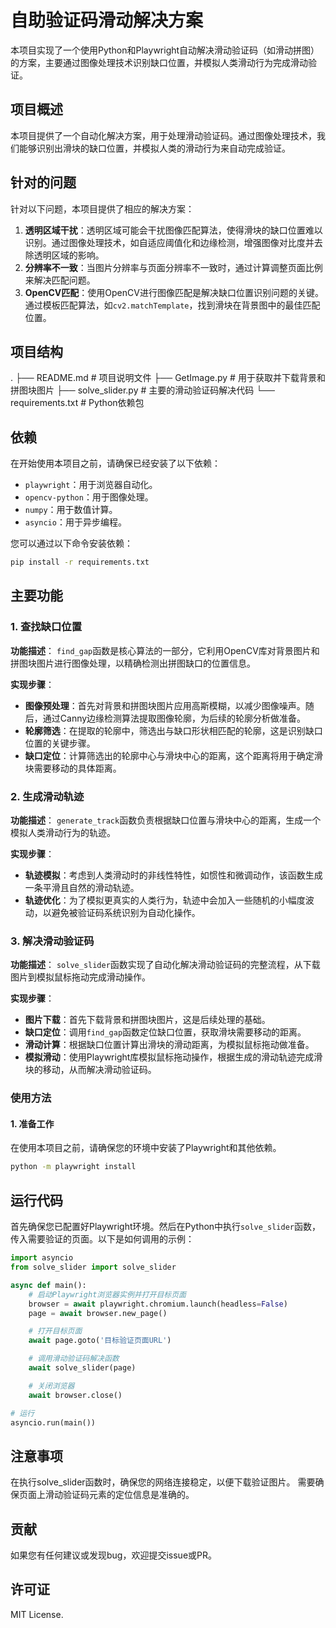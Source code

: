 # 自助验证码滑动解决方案

本项目实现了一个使用Python和Playwright自动解决滑动验证码（如滑动拼图）的方案，主要通过图像处理技术识别缺口位置，并模拟人类滑动行为完成滑动验证。

## 项目概述

本项目提供了一个自动化解决方案，用于处理滑动验证码。通过图像处理技术，我们能够识别出滑块的缺口位置，并模拟人类的滑动行为来自动完成验证。

## 针对的问题

针对以下问题，本项目提供了相应的解决方案：

1. **透明区域干扰**：透明区域可能会干扰图像匹配算法，使得滑块的缺口位置难以识别。通过图像处理技术，如自适应阈值化和边缘检测，增强图像对比度并去除透明区域的影响。
2. **分辨率不一致**：当图片分辨率与页面分辨率不一致时，通过计算调整页面比例来解决匹配问题。
3. **OpenCV匹配**：使用OpenCV进行图像匹配是解决缺口位置识别问题的关键。通过模板匹配算法，如`cv2.matchTemplate`，找到滑块在背景图中的最佳匹配位置。

## 项目结构
.
├── README.md             # 项目说明文件
├── GetImage.py          # 用于获取并下载背景和拼图块图片
├── solve_slider.py       # 主要的滑动验证码解决代码
└── requirements.txt     # Python依赖包





## 依赖

在开始使用本项目之前，请确保已经安装了以下依赖：

- `playwright`：用于浏览器自动化。
- `opencv-python`：用于图像处理。
- `numpy`：用于数值计算。
- `asyncio`：用于异步编程。

您可以通过以下命令安装依赖：

```bash
pip install -r requirements.txt
```
## 主要功能


### 1. 查找缺口位置

**功能描述**：
`find_gap`函数是核心算法的一部分，它利用OpenCV库对背景图片和拼图块图片进行图像处理，以精确检测出拼图缺口的位置信息。

**实现步骤**：
- **图像预处理**：首先对背景和拼图块图片应用高斯模糊，以减少图像噪声。随后，通过Canny边缘检测算法提取图像轮廓，为后续的轮廓分析做准备。
- **轮廓筛选**：在提取的轮廓中，筛选出与缺口形状相匹配的轮廓，这是识别缺口位置的关键步骤。
- **缺口定位**：计算筛选出的轮廓中心与滑块中心的距离，这个距离将用于确定滑块需要移动的具体距离。

### 2. 生成滑动轨迹

**功能描述**：
`generate_track`函数负责根据缺口位置与滑块中心的距离，生成一个模拟人类滑动行为的轨迹。

**实现步骤**：
- **轨迹模拟**：考虑到人类滑动时的非线性特性，如惯性和微调动作，该函数生成一条平滑且自然的滑动轨迹。
- **轨迹优化**：为了模拟更真实的人类行为，轨迹中会加入一些随机的小幅度波动，以避免被验证码系统识别为自动化操作。

### 3. 解决滑动验证码

**功能描述**：
`solve_slider`函数实现了自动化解决滑动验证码的完整流程，从下载图片到模拟鼠标拖动完成滑动操作。

**实现步骤**：
- **图片下载**：首先下载背景和拼图块图片，这是后续处理的基础。
- **缺口定位**：调用`find_gap`函数定位缺口位置，获取滑块需要移动的距离。
- **滑动计算**：根据缺口位置计算出滑块的滑动距离，为模拟鼠标拖动做准备。
- **模拟滑动**：使用Playwright库模拟鼠标拖动操作，根据生成的滑动轨迹完成滑块的移动，从而解决滑动验证码。
### 使用方法

#### 1. 准备工作
在使用本项目之前，请确保您的环境中安装了Playwright和其他依赖。

```bash
python -m playwright install
```
## 运行代码

首先确保您已配置好Playwright环境。然后在Python中执行`solve_slider`函数，传入需要验证的页面。以下是如何调用的示例：

```python
import asyncio
from solve_slider import solve_slider

async def main():
    # 启动Playwright浏览器实例并打开目标页面
    browser = await playwright.chromium.launch(headless=False)
    page = await browser.new_page()

    # 打开目标页面
    await page.goto('目标验证页面URL')

    # 调用滑动验证码解决函数
    await solve_slider(page)

    # 关闭浏览器
    await browser.close()

# 运行
asyncio.run(main())
```
## 注意事项
在执行solve_slider函数时，确保您的网络连接稳定，以便下载验证图片。
需要确保页面上滑动验证码元素的定位信息是准确的。
## 贡献
如果您有任何建议或发现bug，欢迎提交issue或PR。

## 许可证
MIT License.





